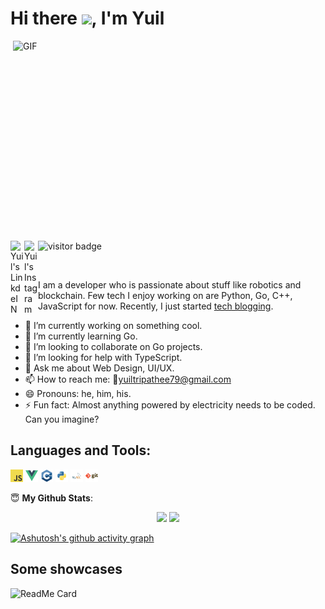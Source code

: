 # Hi there <img src="https://media.giphy.com/media/hvRJCLFzcasrR4ia7z/giphy.gif" width="25px">, I'm **Yuil**

<img align="right" alt="GIF" src="https://github.com/abhisheknaiidu/abhisheknaiidu/blob/master/code.gif?raw=true" width="500" height="320" />
<a href="https://www.linkedin.com/in/yuiltr/">
  <img align="left" alt="Yuil's LinkdeIN" width="22px" src="https://cdn.jsdelivr.net/npm/simple-icons@v3/icons/linkedin.svg" />
</a>
<a href="https://www.instagram.com/yuil_tripathee/">
  <img align="left" alt="Yuil's Instagram" width="22px" src="https://cdn.jsdelivr.net/npm/simple-icons@v3/icons/instagram.svg" />
</a>

![visitor badge](https://visitor-badge.glitch.me/badge?page_id=YuilTripathee.YuilTripathee)

<br />  

I am a developer who is passionate about stuff like robotics and blockchain. Few tech I enjoy working on are Python, Go, C++, JavaScript for now. Recently, I just started [tech blogging](https://medium.com/@yuiltripathee).

- 🔭 I’m currently working on something cool.
- 🌱 I’m currently learning Go.
- 👯 I’m looking to collaborate on Go projects.
- 🤔 I’m looking for help with TypeScript.
- 💬 Ask me about Web Design, UI/UX.
- 📫 How to reach me: 📧yuiltripathee79@gmail.com
- 😄 Pronouns: he, him, his.
- ⚡ Fun fact: Almost anything powered by electricity needs to be coded. Can you imagine?

## Languages and Tools:

<code><img height="20" src="https://raw.githubusercontent.com/github/explore/80688e429a7d4ef2fca1e82350fe8e3517d3494d/topics/javascript/javascript.png"></code>
<code><img height="20" src="https://raw.githubusercontent.com/github/explore/80688e429a7d4ef2fca1e82350fe8e3517d3494d/topics/vue/vue.png"></code>
<code><img height="20" src="https://raw.githubusercontent.com/github/explore/80688e429a7d4ef2fca1e82350fe8e3517d3494d/topics/cpp/cpp.png"></code>
<code><img height="20" src="https://raw.githubusercontent.com/github/explore/80688e429a7d4ef2fca1e82350fe8e3517d3494d/topics/python/python.png"></code>
<code><img height="20" src="https://raw.githubusercontent.com/github/explore/80688e429a7d4ef2fca1e82350fe8e3517d3494d/topics/mysql/mysql.png"></code>
<code><img height="20" src="https://raw.githubusercontent.com/github/explore/80688e429a7d4ef2fca1e82350fe8e3517d3494d/topics/git/git.png"></code>

<p> 😇 <b>My Github Stats</b>: </p>
<p align = "center">
  <img src = "https://github-readme-stats.vercel.app/api?username=YuilTripathee&show_icons=true&hide_border=true&count_private=true&theme=dracula">
  <img src = "https://github-readme-stats.vercel.app/api/top-langs/?username=YuilTripathee&layout=compact&show_icons=true&hide_border=true&count_private=true&theme=dracula">
</p>

[![Ashutosh's github activity graph](https://github-readme-activity-graph.vercel.app/graph?username=YuilTripathee&theme=github-compact)](https://github.com/ashutosh00710/github-readme-activity-graph)
## Some showcases

![ReadMe Card](https://github-readme-stats.vercel.app/api/pin/?username=YuilTripathee&repo=automated-web-scraper)
